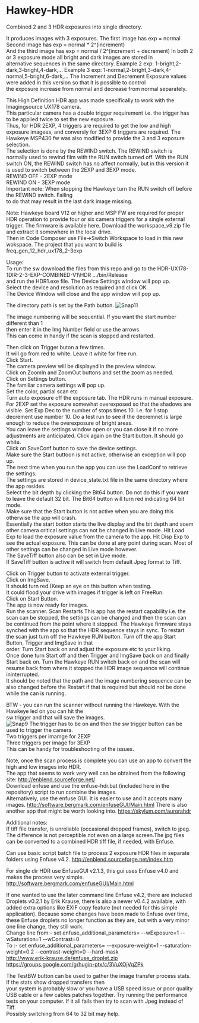 # Hawkey-HDR
Combined 2 and 3 HDR exposures into single directory.  

It produces images with 3 exposures. The first image has
exp = normal
Second image has exp = normal * 2^(increment)  
And the third image has exp = normal / 2^(increment + decrement)
In both 2 or 3 exposure mode all bright and dark images are stored in  
alternative sequences in the same directory.
Example 2 exp:
1-bright,2-dark,3-bright,4-dark,...
Example 3 exp:
1-normal,2-bright,3-dark,4-normal,5-bright,6-dark,...
The Increment and Decrement Exposure values were added in this version so that it is possible to control  
the exposure increase from normal and decrease from normal separately.  
  
This High Definition HDR app was made specifically to work with the Imagingsource UX178 camera.  
This particular camera has a double trigger requirement i.e. the trigger has to be applied twice to set the new exposure.  
Thus, for HDR 2EXP, 4 triggers are required to get the low and high exposure imagees,
and conversly for 3EXP 6 triggers are required.
The Hawkeye MSP430 fw was also modified to provide the 3 and 3 exposure selection.  
The selection is done by the REWIND switch. 
The REWIND switch is normally used to rewind film with the RUN switch turned off.
With the RUN switch ON, the REWIND switch has no affect normally, but in this version it  
is used to switch between the 2EXP and 3EXP mode.  
REWIND OFF - 2EXP mode  
REWIND ON - 3EXP mode  
Important note:
When stopping the Hawkeye turn the RUN switch off before the REWIND switch. Failing  
to do that may result in the last dark image missing.

Note: Hawkeye board V12 or higher and MSP FW are required for proper HDR operation to 
provide four or six camera triggers for a single external trigger. 
The firmware is available here. Download the workspace_v9.zip file and extract it
somewhere in the local drive.  
Then in Code Composer use File->Switch Workspace to load in this new wokspace.
The project that you want to build is  
freq_gen_12_hdr_ux178_2-3exp  
 
Usage:  
To run the sw download the files from this repo and go to the  HDR-UX178-1DIR-2-3-EXP-COMBINED-V1\HDR
.../bin/Release  
and run the HDR1.exe file.
The Device Settings window will pop up.  
Select the device and resolution as required and click OK.  
The Device Window will close and the app window will pop up.  

The directory path is set by the Path button. 
![Snap11](https://user-images.githubusercontent.com/48537944/143714863-9bede78c-5a75-41da-941d-d05f7d7bab9e.jpg)


The image numbering will be sequential. If you want the start number different than 1  
then enter it in the Img Number field or use the arrows.  
This can come in handy if the scan is stopped and restarted.
   
Then click on Trigger buton a few times.  
It will go from red to white. Leave it white for free run.  
Click Start.  
The camera preview will be displayed in the preview window.  
Click on ZoomIn and ZoomOut buttons and set the zoom as needed.  
Click on Settings button.  
The familiar camera settings will pop up.  
Set the color, partial scan etc  
Turn auto exposure off the exposure tab. The HDR runs in manual exposure. 
For 2EXP set the exposure somewhat overexposed so that the shadows are visible. 
Set Exp Dec to the number of stops times 10. I.e. for 1 stop decrement use number 10.
Do a test run to see if the decremnet is large enough to reduce the overexposure of bright areas.  
You can leave the settings window open or you can close it if no more adjustments are anticipated.
Click again on the Start button.
It should go white.  
Click on SaveConf button to save the device settings.  
Make sure the Start buttoon is not active, otherwise an exception will pop up.  
The next time when you run the app you can use the LoadConf to retrieve the settings.  
The settings are stored in device_state.txt file in the same directory where the app resides.  
Select the bit depth by clicking the Bit64 button. Do not do this if you want to leave the default 32 bit.
The Bit64 button will turn red indicating 64 bit mode.  
Make sure that the Start button is not active when you are doing this otherwise the app will crash.  
Essentially the start botton starts the live display and the bit depth and soem other camera critical settings can not be changed in Live mode.
Hit Load Exp to load the exposure value from the camera to the app.
Hit Disp Exp to see the actual exposure. This can be done at any point during scan.
Most of other settings can be changed in Live mode however.  
The SaveTiff button also can be set in Live mode.  
If SaveTiff button is active it will switch from default Jpeg format to Tiff.  

Click on Trigger button to activate external trigger.  
Click on ImgSave.  
It should turn red.(Keep an eye on this button when testing.  
It could flood your drive with images if trigger is left on FreeRun.  
Click on Start Button.  
The app is now ready for images.  
Run the scanner.
Scan Restarts
This app has the restart capability i.e. the scan can be stopped, the settings can be changed and then the scan can 
be continued from the point where it stopped. The Hawkeye firmware stays synched with the app so that the HDR sequence
stays in sync.
To restart the scan just turn off the Hawkeye RUN button. Turn off the app Start Button, Trigger and ImgSave in that  
order.  Turn Start back on and adjust the exposure etc to your liking.  
Once done turn Start off and then Trigger and ImgSave back on and finally Start back on.
Turn the Hawkeye RUN switch back on and the scan will resume back from where it stopped the
HDR image sequence will continue ininterrupted.  
It should be noted that the path and the image numbering sequence can be also changed before the Restart if 
that is required but should not be done while the can is running.  

BTW - you can run the scanner without running the Hawkeye. With the Hawkeye led on you can hit the  
sw trigger and that will save the images.  
![Snap9](https://user-images.githubusercontent.com/48537944/142745329-11937d96-d16c-446e-a617-2d46aa8a0a26.jpg)
The trigger has to be on and then the sw trigger button can be used to trigger the camera.  
Two triggers per imamge for 2EXP  
Three triggers per image for 3EXP  
This can be handy for troubleshooting of the issues.  

Note, once the scan process is complete you can use an app to convert the high and low images into HDR.  
The app that seems to work very well can be obtained from the following site: http://enblend.sourceforge.net/   
Download enfuse and use the enfuse-hdr.bat (included here in the repository) script to run combine the images.  
Alternatively, use the enfuse GUI. It is easier to use and it accepts many images.
http://software.bergmark.com/enfuseGUI/Main.html
There is also another app that might be worth looking into.
https://skylum.com/aurorahdr  

Additional notes:  
If tiff file transfer, is unreliable (occasional dropped frames), switch to jpeg. The difference is not perceptible not even on a large screen.The jpg files can be converted to a combined HDR tiff file, if needed, with Enfuse.

Can use basic script batch file to process 2 exposure HDR files in separate folders using Enfuse v4.2.
http://enblend.sourceforge.net/index.htm  
   
For single dir HDR use EnfuseGUI v2.1.3, this gui uses Enfuse v4.0 and makes the process very simple.
http://software.bergmark.com/enfuseGUI/Main.html

If one wanted to use the later command line Enfuse v4.2, there are included Droplets v0.2.1 by Erik Krause, there is also a newer v0.4.2 available, with added extra options like EXIF copy feature (not needed for this simple application). Because some changes have been made to Enfuse over time, these Enfuse droplets no longer function as they are, but with a very minor one line change, they still work.  
Change line from:- set enfuse_additional_parameters= --wExposure=1 --wSaturation=1 --wContrast=0  
To :- set enfuse_additional_parameters= --exposure-weight=1 --saturation-weight=0.2 --contrast-weight=0 --hard-mask  
http://www.erik-krause.de/enfuse_droplet.zip  
https://groups.google.com/g/hugin-ptx/c/3VuXOjVqZPk  

The TestBW button can be used to gather the image transfer process stats. If the stats show dropped transfers then  
your system is probably slow or you have a USB speed issue or poor quality USB cable or a few cables patches together.
Try running the performance tests on your computer. If it all fails then try to scan with Jpeg instead of Tiff.  
Possibly switching from 64 to 32 bit may help. 
